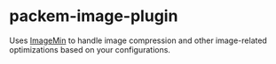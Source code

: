 # packem-image-plugin

Uses [ImageMin](https://github.com/imagemin/imagemin) to handle image compression and other image-related optimizations based on your configurations.
